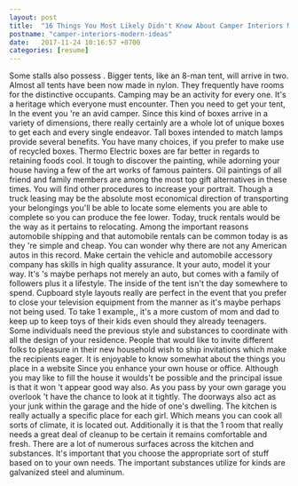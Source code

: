 ```yaml
---
layout: post
title:  "16 Things You Most Likely Didn't Know About Camper Interiors Modern Ideas"
postname: "camper-interiors-modern-ideas"
date:   2017-11-24 10:16:57 +0700
categories: [resume]
---
```

Some stalls also possess . Bigger tents, like an 8-man tent, will arrive in two. Almost all tents have been now made in nylon. They frequently have rooms for the distinctive occupants. Camping may be an activity for every one. It's a heritage which everyone must encounter. Then you need to get your tent, In the event you 're an avid camper. Since this kind of boxes arrive in a variety of dimensions, there really certainly are a whole lot of unique boxes to get each and every single endeavor. Tall boxes intended to match lamps provide several benefits. You have many choices, if you prefer to make use of recycled boxes. Thermo Electric boxes are far better in regards to retaining foods cool. It tough to discover the painting, while adorning your house having a few of the art works of famous painters. Oil paintings of all friend and family members are among the most top gift alternatives in these times. You will find other procedures to increase your portrait. Though a truck leasing may be the absolute most economical direction of transporting your belongings you'll be able to locate some elements you are able to complete so you can produce the fee lower. Today, truck rentals would be the way as it pertains to relocating. Among the important reasons automobile shipping and that automobile rentals can be common today is as they 're simple and cheap. You can wonder why there are not any American autos in this record. Make certain the vehicle and automobile accessory company has skills in high quality assurance. It your auto, model it your way. It's 's maybe perhaps not merely an auto, but comes with a family of followers plus it a lifestyle. The inside of the tent isn't the day somewhere to spend. Cupboard style layouts really are perfect in the event that you prefer to close your television equipment from the manner as it's maybe perhaps not being used. To take 1 example,, it's a more custom of mom and dad to keep up to keep toys of their kids even should they already teenagers. Some individuals need the previous style and substances to coordinate with all the design of your residence. People that would like to invite different folks to pleasure in their new household wish to ship invitations which make the recipients eager. It is enjoyable to know somewhat about the things you place in a website Since you enhance your own house or office. Although you may like to fill the house it woulds't be possible and the principal issue is that it won 't appear good way also. As you pass by your own garage you overlook 't have the chance to look at it tightly. The doorways also act as your junk within the garage and the hide of one's dwelling. The kitchen is really actually a specific place for each girl. Which means you can cook all sorts of climate, it is located out. Additionally it is that the 1 room that really needs a great deal of cleanup to be certain it remains comfortable and fresh. There are a lot of numerous surfaces across the kitchen and substances. It's important that you choose the appropriate sort of stuff based on to your own needs. The important substances utilize for kinds are galvanized steel and aluminum.
